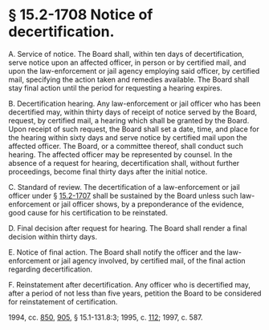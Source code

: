 # § 15.2-1708 Notice of decertification.

<p>A. Service of notice. The Board shall, within ten days of decertification, serve notice upon an affected officer, in person or by certified mail, and upon the law-enforcement or jail agency employing said officer, by certified mail, specifying the action taken and remedies available. The Board shall stay final action until the period for requesting a hearing expires.</p><p>B. Decertification hearing. Any law-enforcement or jail officer who has been decertified may, within thirty days of receipt of notice served by the Board, request, by certified mail, a hearing which shall be granted by the Board. Upon receipt of such request, the Board shall set a date, time, and place for the hearing within sixty days and serve notice by certified mail upon the affected officer. The Board, or a committee thereof, shall conduct such hearing. The affected officer may be represented by counsel. In the absence of a request for hearing, decertification shall, without further proceedings, become final thirty days after the initial notice.</p><p>C. Standard of review. The decertification of a law-enforcement or jail officer under § <a href='http://law.lis.virginia.gov/vacode/15.2-1707/'>15.2-1707</a> shall be sustained by the Board unless such law-enforcement or jail officer shows, by a preponderance of the evidence, good cause for his certification to be reinstated.</p><p>D. Final decision after request for hearing. The Board shall render a final decision within thirty days.</p><p>E. Notice of final action. The Board shall notify the officer and the law-enforcement or jail agency involved, by certified mail, of the final action regarding decertification.</p><p>F. Reinstatement after decertification. Any officer who is decertified may, after a period of not less than five years, petition the Board to be considered for reinstatement of certification.</p><p>1994, cc. <a href='http://lis.virginia.gov/cgi-bin/legp604.exe?941+ful+CHAP0850'>850</a>, <a href='http://lis.virginia.gov/cgi-bin/legp604.exe?941+ful+CHAP0905'>905</a>, § 15.1-131.8:3; 1995, c. <a href='http://lis.virginia.gov/cgi-bin/legp604.exe?951+ful+CHAP0112'>112</a>; 1997, c. 587.</p>